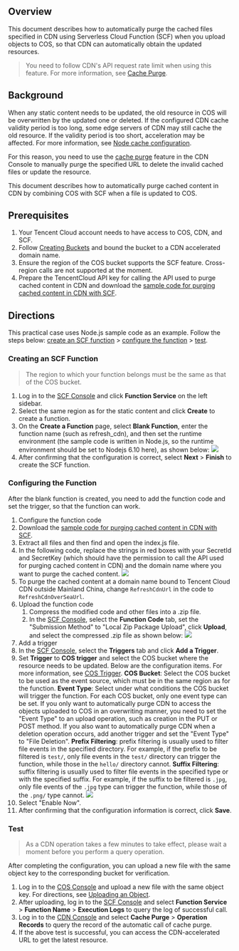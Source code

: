 ## Overview
This document describes how to automatically purge the cached files specified in CDN using Serverless Cloud Function (SCF) when you upload objects to COS, so that CDN can automatically obtain the updated resources.

> You need to follow CDN's API request rate limit when using this feature. For more information, see [Cache Purge](https://intl.cloud.tencent.com/document/product/228/6299#url-.E5.88.B7.E6.96.B0).

## Background

When any static content needs to be updated, the old resource in COS will be overwritten by the updated one or deleted. If the configured CDN cache validity period is too long, some edge servers of CDN may still cache the old resource. If the validity period is too short, acceleration may be affected. For more information, see [Node cache configuration](https://intl.cloud.tencent.com/document/product/228/35317).

For this reason, you need to use the [cache purge](https://intl.cloud.tencent.com/document/product/228/6299) feature in the CDN Console to manually purge the specified URL to delete the invalid cached files or update the resource.

This document describes how to automatically purge cached content in CDN by combining COS with SCF when a file is updated to COS.

## Prerequisites

1. Your Tencent Cloud account needs to have access to COS, CDN, and SCF.
2. Follow [Creating Buckets](https://intl.cloud.tencent.com/document/product/436/13309) and bound the bucket to a CDN accelerated domain name.
3. Ensure the region of the COS bucket supports the SCF feature. Cross-region calls are not supported at the moment.
4. Prepare the TencentCloud API key for calling the API used to purge cached content in CDN and download the [sample code for purging cached content in CDN with SCF](https://main.qcloudimg.com/raw/757b646eb68e9b9a5b2fc4bf0fed2492/scf_about_cdn_refresh.zip).

## Directions

This practical case uses Node.js sample code as an example. Follow the steps below: [create an SCF function](#step1) > [configure the function](#step2) > [test](#step3).


<span id="step1"></span>
### Creating an SCF Function
> The region​ to which your function belongs must be the same as that of the COS bucket.

1. Log in to the [SCF Console](https://console.cloud.tencent.com/scf/) and click **Function Service** on the left sidebar.
2. Select the same region as for the static content and click **Create** to create a function.
3. On the **Create a Function** page, select **Blank Function**, enter the function name (such as refresh_cdn), and then set the runtime environment (the sample code is written in Node.js, so the runtime environment should be set to Nodejs 6.10 here), as shown below:
![](https://main.qcloudimg.com/raw/48d8a30d738a5cdde8d5dc989e1fbebb.png)
4. After confirming that the configuration is correct, select **Next** > **Finish** to create the SCF function.

<span id="step2"></span>
### Configuring the Function

After the blank function is created, you need to add the function code and set the trigger, so that the function can work.

1. Configure the function code
 1. Download the [sample code for purging cached content in CDN with SCF](https://main.qcloudimg.com/raw/757b646eb68e9b9a5b2fc4bf0fed2492/scf_about_cdn_refresh.zip).
 2. Extract all files and then find and open the index.js file.
 3. In the following code, replace the strings in red boxes with your SecretId and SecretKey (which should have the permission to call the API used for purging cached content in CDN) and the domain name where you want to purge the cached content.
![](https://main.qcloudimg.com/raw/87d4efa184484e2e64441791d42e296a.png)
 4. To purge the cached content at a domain name bound to Tencent Cloud CDN outside Mainland China, change `RefreshCdnUrl` in the code to `RefreshCdnOverSeaUrl`.
2. Upload the function code
	1. Compress the modified code and other files into a .zip file.
	2. In the [SCF Console](https://console.cloud.tencent.com/scf/), select the **Function Code** tab, set the "Submission Method" to "Local Zip Package Upload", click **Upload**, and select the compressed .zip file as shown below:
![](https://main.qcloudimg.com/raw/4404e739459ec5d72679fb3bb8d7145a.png)
3. Add a trigger
 1. In the [SCF Console](https://console.cloud.tencent.com/scf/), select the **Triggers** tab and click **Add a Trigger**.
 2. Set **Trigger** to **COS trigger** and select the COS bucket where the resource needs to be updated. Below are the configuration items. For more information, see [COS Trigger](https://intl.cloud.tencent.com/document/product/583/9707). 
    **COS Bucket**: Select the COS bucket to be used as the event source, which must be in the same region as for the function.
    **Event Type**: Select under what conditions the COS bucket will trigger the function. For each COS bucket, only one event type can be set.
If you only want to automatically purge CDN to access the objects uploaded to COS in an overwriting manner, you need to set the "Event Type" to an upload operation, such as creation in the PUT or POST method.
If you also want to automatically purge CDN when a deletion operation occurs, add another trigger and set the "Event Type" to "File Deletion".
    **Prefix Filtering**: prefix filtering is usually used to filter file events in the specified directory. For example, if the prefix to be filtered is `test/`, only file events in the `test/` directory can trigger the function, while those in the `hello/` directory cannot.
    **Suffix Filtering**: suffix filtering is usually used to filter file events in the specified type or with the specified suffix. For example, if the suffix to be filtered is `.jpg`, only file events of the `.jpg` type can trigger the function, while those of the `.png/` type cannot.
![](https://main.qcloudimg.com/raw/8d0b04ec9c7971f79bbf25671cc7762b.png)
 3. Select "Enable Now".
 4. After confirming that the configuration information is correct, click **Save**.


<span id="step3"></span>
### Test
> As a CDN operation takes a few minutes to take effect, please wait a moment before you perform a query operation.

After completing the configuration, you can upload a new file with the same object key to the corresponding bucket for verification.
1. Log in to the [COS Console](https://console.cloud.tencent.com/cos5) and upload a new file with the same object key. For directions, see [Uploading an Object](https://intl.cloud.tencent.com/document/product/436/13321).
2. After uploading, log in to the [SCF Console](https://console.cloud.tencent.com/scf/) and select **Function Service** > **Function Name** > **Execution Logs** to query the log of successful call.
3. Log in to the [CDN Console](https://console.cloud.tencent.com/cdn) and select **Cache Purge** > **Operation Records** to query the record of the automatic call of cache purge.
4. If the above test is successful, you can access the CDN-accelerated URL to get the latest resource.

